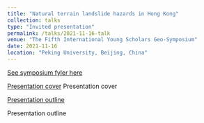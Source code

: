 ```yaml
---
title: "Natural terrain landslide hazards in Hong Kong"
collection: talks
type: "Invited presentation"
permalink: /talks/2021-11-16-talk
venue: "The Fifth International Young Scholars Geo-Symposium"
date: 2021-11-16
location: "Peking University, Beijing, China"
---
```

[See symposium fyler here](http://124.205.79.199/docs/2021-11/20211102105735191601.pdf)

[Presentation cover](https://github.com/cehjwang/cehjwang.github.io/blob/1a17969bc13076464e6eae45ee97b9ce7abddfb0/images/Haojie%20Wang_Natural%20terrain%20landslides%20in%20Hong%20Kong_Page_01.jpg)
Presentation cover

[Presentation outline](https://github.com/cehjwang/cehjwang.github.io/blob/1a17969bc13076464e6eae45ee97b9ce7abddfb0/images/Haojie%20Wang_Natural%20terrain%20landslides%20in%20Hong%20Kong_Page_02.jpg)

Presemtation outline
